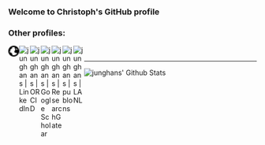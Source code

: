 ### Welcome to Christoph's GitHub profile

### Other profiles:

[<img align="left" alt="compphys.de" width="22px" src="https://raw.githubusercontent.com/iconic/open-iconic/master/svg/globe.svg" />][website]
[<img align="left" alt="junghans | LinkedIn" width="22px" src="https://cdn.jsdelivr.net/npm/simple-icons@v3/icons/linkedin.svg" />](https://www.linkedin.com/in/christophjunghans/)
[<img align="left" alt="junghans | ORCID" width="22px" src="https://cdn.jsdelivr.net/npm/simple-icons@v3/icons/orcid.svg" />](https://orcid.org/0000-0003-0925-1458)
[<img align="left" alt="junghans | Google Scholar" width="22px" src="https://cdn.jsdelivr.net/npm/simple-icons@v3/icons/googlescholar.svg" />](https://scholar.google.com/citations?user=nwPxp24AAAAJ&pagesize=100)
[<img align="left" alt="junghans | ResearchGate" width="22px" src="https://cdn.jsdelivr.net/npm/simple-icons@v3/icons/researchgate.svg" />](https://www.researchgate.net/profile/Christoph_Junghans)
[<img align="left" alt="junghans | publons" width="22px" src="https://cdn.jsdelivr.net/npm/simple-icons@v3/icons/publons.svg" />](https://publons.com/researcher/G-4238-2010/)
[<img align="left" alt="junghans | LANL" width="22px" src="https://lanl.gov/icon.png" />](https://m.lanl.gov/junghans)

<br />


---

<img align="left" alt="junghans' Github Stats" src="https://github-readme-stats.vercel.app/api?username=junghans&show_icons=true&hide_border=true" />

[website]: https://www.compphys.de
